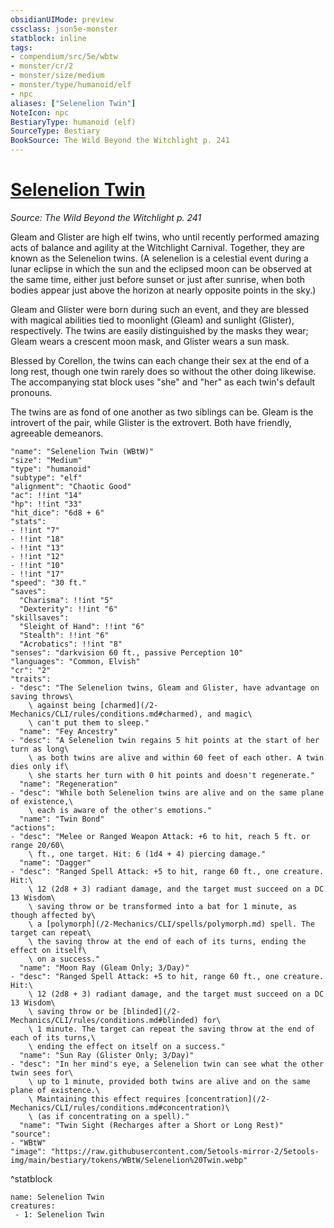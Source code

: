 ```yaml
---
obsidianUIMode: preview
cssclass: json5e-monster
statblock: inline
tags:
- compendium/src/5e/wbtw
- monster/cr/2
- monster/size/medium
- monster/type/humanoid/elf
- npc
aliases: ["Selenelion Twin"]
NoteIcon: npc
BestiaryType: humanoid (elf)
SourceType: Bestiary
BookSource: The Wild Beyond the Witchlight p. 241
---
```

# [Selenelion Twin](2-Mechanics/CLI/bestiary/npc/selenelion-twin-wbtw.md)
*Source: The Wild Beyond the Witchlight p. 241*  

Gleam and Glister are high elf twins, who until recently performed amazing acts of balance and agility at the Witchlight Carnival. Together, they are known as the Selenelion twins. (A selenelion is a celestial event during a lunar eclipse in which the sun and the eclipsed moon can be observed at the same time, either just before sunset or just after sunrise, when both bodies appear just above the horizon at nearly opposite points in the sky.)

Gleam and Glister were born during such an event, and they are blessed with magical abilities tied to moonlight (Gleam) and sunlight (Glister), respectively. The twins are easily distinguished by the masks they wear; Gleam wears a crescent moon mask, and Glister wears a sun mask.

Blessed by Corellon, the twins can each change their sex at the end of a long rest, though one twin rarely does so without the other doing likewise. The accompanying stat block uses "she" and "her" as each twin's default pronouns.

The twins are as fond of one another as two siblings can be. Gleam is the introvert of the pair, while Glister is the extrovert. Both have friendly, agreeable demeanors.

```statblock
"name": "Selenelion Twin (WBtW)"
"size": "Medium"
"type": "humanoid"
"subtype": "elf"
"alignment": "Chaotic Good"
"ac": !!int "14"
"hp": !!int "33"
"hit_dice": "6d8 + 6"
"stats":
- !!int "7"
- !!int "18"
- !!int "13"
- !!int "12"
- !!int "10"
- !!int "17"
"speed": "30 ft."
"saves":
  "Charisma": !!int "5"
  "Dexterity": !!int "6"
"skillsaves":
  "Sleight of Hand": !!int "6"
  "Stealth": !!int "6"
  "Acrobatics": !!int "8"
"senses": "darkvision 60 ft., passive Perception 10"
"languages": "Common, Elvish"
"cr": "2"
"traits":
- "desc": "The Selenelion twins, Gleam and Glister, have advantage on saving throws\
    \ against being [charmed](/2-Mechanics/CLI/rules/conditions.md#charmed), and magic\
    \ can't put them to sleep."
  "name": "Fey Ancestry"
- "desc": "A Selenelion twin regains 5 hit points at the start of her turn as long\
    \ as both twins are alive and within 60 feet of each other. A twin dies only if\
    \ she starts her turn with 0 hit points and doesn't regenerate."
  "name": "Regeneration"
- "desc": "While both Selenelion twins are alive and on the same plane of existence,\
    \ each is aware of the other's emotions."
  "name": "Twin Bond"
"actions":
- "desc": "Melee or Ranged Weapon Attack: +6 to hit, reach 5 ft. or range 20/60\
    \ ft., one target. Hit: 6 (1d4 + 4) piercing damage."
  "name": "Dagger"
- "desc": "Ranged Spell Attack: +5 to hit, range 60 ft., one creature. Hit:\
    \ 12 (2d8 + 3) radiant damage, and the target must succeed on a DC 13 Wisdom\
    \ saving throw or be transformed into a bat for 1 minute, as though affected by\
    \ a [polymorph](/2-Mechanics/CLI/spells/polymorph.md) spell. The target can repeat\
    \ the saving throw at the end of each of its turns, ending the effect on itself\
    \ on a success."
  "name": "Moon Ray (Gleam Only; 3/Day)"
- "desc": "Ranged Spell Attack: +5 to hit, range 60 ft., one creature. Hit:\
    \ 12 (2d8 + 3) radiant damage, and the target must succeed on a DC 13 Wisdom\
    \ saving throw or be [blinded](/2-Mechanics/CLI/rules/conditions.md#blinded) for\
    \ 1 minute. The target can repeat the saving throw at the end of each of its turns,\
    \ ending the effect on itself on a success."
  "name": "Sun Ray (Glister Only; 3/Day)"
- "desc": "In her mind's eye, a Selenelion twin can see what the other twin sees for\
    \ up to 1 minute, provided both twins are alive and on the same plane of existence.\
    \ Maintaining this effect requires [concentration](/2-Mechanics/CLI/rules/conditions.md#concentration)\
    \ (as if concentrating on a spell)."
  "name": "Twin Sight (Recharges after a Short or Long Rest)"
"source":
- "WBtW"
"image": "https://raw.githubusercontent.com/5etools-mirror-2/5etools-img/main/bestiary/tokens/WBtW/Selenelion%20Twin.webp"
```
^statblock

```encounter-table
name: Selenelion Twin
creatures:
 - 1: Selenelion Twin
```